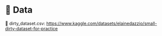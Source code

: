 # 📂 Data

📌 dirty_dataset.csv: https://www.kaggle.com/datasets/elainedazzio/small-dirty-dataset-for-practice
